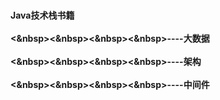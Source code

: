 <b><br>Java技术栈书籍</br>
<b>
<br><&nbsp><&nbsp><&nbsp><&nbsp>----大数据</br>
<br><&nbsp><&nbsp><&nbsp><&nbsp>----架构</br>
<br><&nbsp><&nbsp><&nbsp><&nbsp>----中间件</br>
</b>
